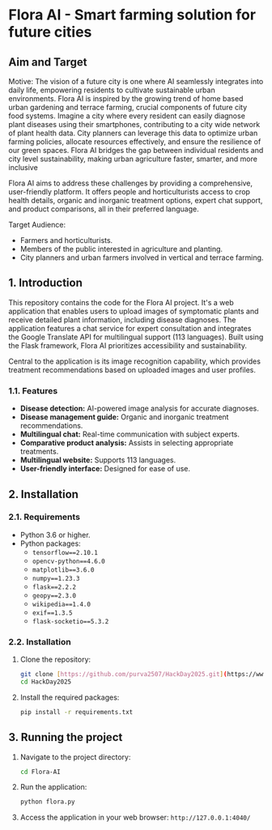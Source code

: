 

# Flora AI - Smart farming solution for future cities

## Aim and Target

Motive:
The vision of a future city is one where AI seamlessly integrates into daily life, empowering residents to cultivate sustainable urban environments. Flora AI is inspired by the growing trend of home based urban gardening and terrace farming, crucial components of future city food systems. Imagine a city where every resident can easily diagnose plant diseases using their smartphones, contributing to a city wide network of plant health data. City planners can leverage this data to optimize urban farming policies, allocate resources effectively, and ensure the resilience of our green spaces. Flora AI bridges the gap between individual residents and city level sustainability, making urban agriculture faster, smarter, and more inclusive

Flora AI aims to address these challenges by providing a comprehensive, user-friendly platform. It offers people and horticulturists access to crop health details, organic and inorganic treatment options, expert chat support, and product comparisons, all in their preferred language.

Target Audience:

* Farmers and horticulturists.
* Members of the public interested in agriculture and planting.
* City planners and urban farmers involved in vertical and terrace farming.

## 1. Introduction

This repository contains the code for the Flora AI project. It's a web application that enables users to upload images of symptomatic plants and receive detailed plant information, including disease diagnoses. The application features a chat service for expert consultation and integrates the Google Translate API for multilingual support (113 languages). Built using the Flask framework, Flora AI prioritizes accessibility and sustainability.

Central to the application is its image recognition capability, which provides treatment recommendations based on uploaded images and user profiles. 

### 1.1. Features

* **Disease detection:** AI-powered image analysis for accurate diagnoses.
* **Disease management guide:** Organic and inorganic treatment recommendations.
* **Multilingual chat:** Real-time communication with subject experts.
* **Comparative product analysis:** Assists in selecting appropriate treatments.
* **Multilingual website:** Supports 113 languages.
* **User-friendly interface:** Designed for ease of use.

## 2. Installation

### 2.1. Requirements

* Python 3.6 or higher.
* Python packages:
    * `tensorflow==2.10.1`
    * `opencv-python==4.6.0`
    * `matplotlib==3.6.0`
    * `numpy==1.23.3`
    * `flask==2.2.2`
    * `geopy==2.3.0`
    * `wikipedia==1.4.0`
    * `exif==1.3.5`
    * `flask-socketio==5.3.2`

### 2.2. Installation

1.  Clone the repository:

    ```bash
    git clone [https://github.com/purva2507/HackDay2025.git](https://www.google.com/search?q=https://github.com/purva2507/HackDay2025.git)
    cd HackDay2025
    ```

2.  Install the required packages:

    ```bash
    pip install -r requirements.txt
    ```


## 3. Running the project

1.  Navigate to the project directory:

    ```bash
    cd Flora-AI
    ```

2.  Run the application:

    ```bash
    python flora.py
    ```

3.  Access the application in your web browser: `http://127.0.0.1:4040/`

